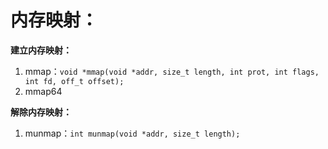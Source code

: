 # 内存映射：
**建立内存映射：**
1. mmap：`void *mmap(void *addr, size_t length, int prot, int flags, int fd, off_t offset);`
2. mmap64

**解除内存映射：**
1. munmap：`int munmap(void *addr, size_t length);`
